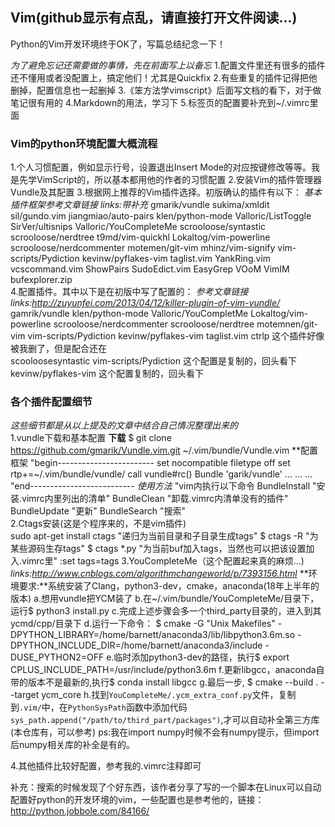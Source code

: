 ## Vim(github显示有点乱，请直接打开文件阅读...)
Python的Vim开发环境终于OK了，写篇总结纪念一下！

*为了避免忘记还需要做的事情，先在前面写上以备忘*
1.配置文件里还有很多的插件还不懂用或者没配置上，搞定他们！尤其是Quickfix
2.有些重复的插件记得把他删掉，配置信息也一起删掉
3.《笨方法学vimscript》后面写文档的看下，对于做笔记很有用的
4.Markdown的用法，学习下
5.标签页的配置要补充到~/.vimrc里面


### Vim的python环境配置大概流程
1.个人习惯配置，例如显示行号，设置退出Insert Mode的对应按键修改等等。我是先学VimScript的，所以基本都用他的作者的习惯配置
2.安装Vim的插件管理器Vundle及其配置
3.根据网上推荐的Vim插件选择。初版确认的插件有以下：
*基本插件框架参考文章链接*
*links:带补充*
	gmarik/vundle
	sukima/xmldit
	sil/gundo.vim
	jiangmiao/auto-pairs
	klen/python-mode
	Valloric/ListToggle
	SirVer/ultisnips
	Valloric/YouCompleteMe
	scrooloose/syntastic
	scrooloose/nerdtree
	t9md/vim-quickhl
	Lokaltog/vim-powerline
	scrooloose/nerdcommenter
	motemen/git-vim
	mhinz/vim-signify
	vim-scripts/Pydiction
	kevinw/pyflakes-vim
	taglist.vim
	YankRing.vim
	vcscommand.vim
	ShowPairs
	SudoEdict.vim
	EasyGrep
	VOoM
	VimIM
	bufexplorer.zip		
4.配置插件。其中以下是在初版中写了配置的：
*参考文章链接*
*links:http://zuyunfei.com/2013/04/12/killer-plugin-of-vim-vundle/*
	gamrik/vundle
	klen/python-mode
	Valloric/YouCompletMe
	Lokaltog/vim-powerline
	scrooloose/nerdcommenter
	scrooloose/nerdtree
	motemnen/git-vim
	vim-scripts/Pydiction
	kevinw/pyflakes-vim
	taglist.vim
	ctrlp					这个插件好像被我删了，但是配合还在		
	scooloosesyntastic
	vim-scripts/Pydiction			这个配置是复制的，回头看下
	kevinw/pyflakes-vim			这个配置复制的，回头看下

### 各个插件配置细节
*这些细节都是从以上提及的文章中结合自己情况整理出来的*	
1.vundle下载和基本配置
	**下载**
	$ git clone https://github.com/gmarik/Vundle.vim.git ~/.vim/bundle/Vundle.vim
	**配置框架
	"begin------------------------
	set nocompatible
	filetype off
	set rtp+=~/.vim/bundle/vundle/
	call vundle#rc()
	Bundle 'garik/vundle'
	...
	...
	...
	"end--------------------------
	*使用方法*
	"vim内执行以下命令
	BundleInstall		"安装.vimrc内里列出的清单"
	BundleClean		"卸载.vimrc内清单没有的插件"
	BundleUpdate		"更新"
	BundleSearch		"搜索"	
2.Ctags安装(这是个程序来的，不是vim插件)	
	sudo apt-get install ctags
	"递归为当前目录和子目录生成tags"	
	$ ctags -R
	"为某些源码生存tags"
	$ ctags *.py
	"为当前buf加入tags，当然也可以把该设置加入.vimrc里"
	:set tags=tags
3.YouCompleteMe（这个配置起来真的麻烦...)
*links:http://www.cnblogs.com/algorithmchangeworld/p/7393156.html*
	**环境要求:**系统安装了Clang，python3-dev，cmake，anaconda(18年上半年的版本)
	a.想用vundle把YCM装了
	b.在~/.vim/bundle/YouCompleteMe/目录下，运行$ python3 install.py
	c.完成上述步骤会多一个third_party目录的，进入到其ycmd/cpp/目录下
	d.运行一下命令：
	$ cmake -G "Unix Makefiles" -DPYTHON_LIBRARY=/home/barnett/anaconda3/lib/libpython3.6m.so -DPYTHON_INCLUDE_DIR=/home/barnett/anaconda3/include -DUSE_PYTHON2=OFF
	e.临时添加python3-dev的路径，执行$ export CPLUS_INCLUDE_PATH=/usr/include/python3.6m
	f.更新libgcc，anaconda自带的版本不是最新的,执行$ conda install libgcc
	g.最后一步, $ cmake --build . --target ycm_core
	h.找到`YouCompleteMe/.ycm_extra_conf.py`文件，复制到`.vim/`中，在`PythonSysPath`函数中添加代码`sys_path.append("/path/to/third_part/packages")`,才可以自动补全第三方库(本仓库有，可以参考)
	ps:我在import numpy时候不会有numpy提示，但import后numpy相关库的补全是有的。



4.其他插件比较好配置，参考我的.vimrc注释即可



补充：搜索的时候发现了个好东西，该作者分享了写的一个脚本在Linux可以自动配置好python的开发环境的vim，一些配置也是参考他的，链接：http://python.jobbole.com/84166/
